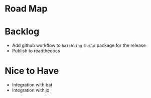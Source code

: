 # Road Map

# Backlog
- Add github workflow to `hatchling build` package for the release
- Publish to readthedocs

# Nice to Have
- Integration with bat
- Integration with jq

